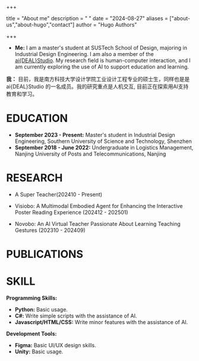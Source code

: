 +++

title = "About me"
description = " "
date = "2024-08-27"
aliases = ["about-us","about-hugo","contact"]
author = "Hugo Authors"

+++

-  **Me:** I am a master's student at SUSTech School of Design, majoring in Industrial Design Engineering. I am also a member of the [ai{DEAL}Studio](https://www.anpengcheng.cn/). My research field is human-computer interaction, and I am currently exploring the use of AI to support education and learning.

**我：** 目前，我是南方科技大学设计学院工业设计工程专业的硕士生，同样也是是 ai{DEAL}Studio 的一名成员。我的研究重点是人机交互, 目前正在探索用AI支持教育和学习。

# EDUCATION

- **September 2023 - Present:** Master's student in Industrial Design Engineering, Southern University of Science and Technology, Shenzhen
- **September 2018 - June 2022:** Undergraduate in Logistics Management, Nanjing University of Posts and Telecommunications, Nanjing

# RESEARCH

- A Super Teacher(202410 - Present)   

- Visiobo: A Multimodal Embodied Agent for Enhancing the Interactive Poster Reading Experience (202412 - 202501)

- Novobo: An AI Virtual Teacher Passionate About Learning Teaching Gestures (202310 - 202409)

# PUBLICATIONS

# SKILL

**Programming Skills:**

- **Python:** Basic usage.
- **C#:** Write simple scripts with the assistance of AI.
- **Javascript/HTML/CSS:** Write minor features with the assistance of AI.

**Development Tools:**

- **Figma:** Basic UI/UX design skills.
- **Unity:** Basic usage.